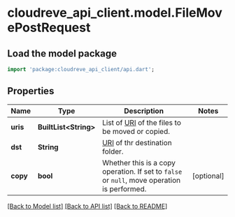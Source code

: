 # cloudreve_api_client.model.FileMovePostRequest

## Load the model package
```dart
import 'package:cloudreve_api_client/api.dart';
```

## Properties
Name | Type | Description | Notes
------------ | ------------- | ------------- | -------------
**uris** | **BuiltList&lt;String&gt;** | List of [URI](https://docs.cloudreve.org/api/file-uri) of the files to be moved or copied. | 
**dst** | **String** | [URI](https://docs.cloudreve.org/api/file-uri) of thr destination folder. | 
**copy** | **bool** | Whether this is a copy operation. If set to `false` or `null`, move operation is performed. | [optional] 

[[Back to Model list]](../README.md#documentation-for-models) [[Back to API list]](../README.md#documentation-for-api-endpoints) [[Back to README]](../README.md)


